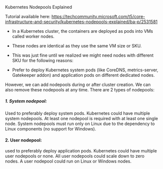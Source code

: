 Kubernetes Nodepools Explained

Tutorial available here:
https://techcommunity.microsoft.com/t5/core-infrastructure-and-security/kubernetes-nodepools-explained/ba-p/2531581


- In a Kubernetes cluster, the containers are deployed as pods into VMs called worker nodes.

- These nodes are identical as they use the same VM size or SKU.

- This was just fine until we realized we might need nodes with different SKU for the following reasons:

 
- Prefer to deploy Kubernetes system pods (like CoreDNS, metrics-server, Gatekeeper addon) and application pods on different dedicated nodes. 


 However, we can add nodepools during or after cluster creation. We can also remove these nodepools at any time. There are 2 types of nodepools:

 

##### 1. System nodepool:
   Used to preferably deploy system pods. Kubernetes could have multiple system nodepools. At least one nodepool is required with at least one single node. System nodepools must run only on Linux due to the dependency to Linux components (no support for Windows).

#### 2. User nodepool:
 used to preferably deploy application pods. Kubernetes could have multiple user nodepools or none. All user nodepools could scale down to zero nodes. A user nodepool could run on Linux or Windows nodes.

 

